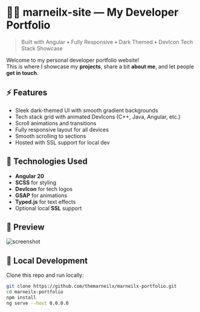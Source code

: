 # 🧑‍💻 marneilx-site — My Developer Portfolio

> Built with Angular • Fully Responsive • Dark Themed • DevIcon Tech Stack Showcase

Welcome to my personal developer portfolio website!  
This is where I showcase my **projects**, share a bit **about me**, and let people **get in touch**.

## ⚡ Features

- Sleek dark-themed UI with smooth gradient backgrounds
- Tech stack grid with animated DevIcons (C++, Java, Angular, etc.)
- Scroll animations and transitions
- Fully responsive layout for all devices
- Smooth scrolling to sections
- Hosted with SSL support for local dev

## 🧠 Technologies Used

- **Angular 20**
- **SCSS** for styling
- **DevIcon** for tech logos
- **GSAP** for animations
- **Typed.js** for text effects
- Optional local **SSL** support

## 📸 Preview

![screenshot](assets/preview.png)  


## 🚀 Local Development

Clone this repo and run locally:

```bash
git clone https://github.com/themarneilx/marneilx-portfolio.git
cd marneilx-portfolio
npm install
ng serve --host 0.0.0.0
